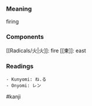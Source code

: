 ### Meaning

firing

### Components

[[Radicals/火|火]]: fire [[東]]: east

### Readings

```
- Kunyomi: ね.る
- Onyomi: レン
```

#kanji